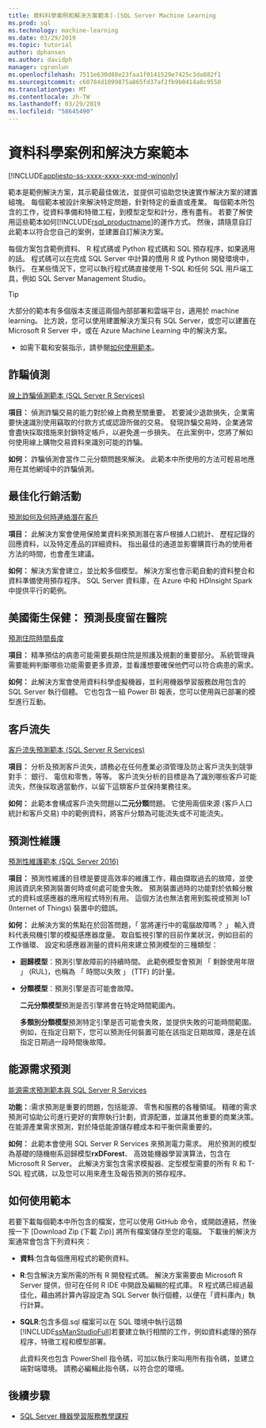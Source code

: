 ```yaml
---
title: 資料科學案例和解決方案範本]-[SQL Server Machine Learning
ms.prod: sql
ms.technology: machine-learning
ms.date: 03/29/2019
ms.topic: tutorial
author: dphansen
ms.author: davidph
manager: cgronlun
ms.openlocfilehash: 7511e630d88e23faa1f0141529e7425c3da882f1
ms.sourcegitcommit: c60784d1099875a865fd37af2fb9b0414a8c9550
ms.translationtype: MT
ms.contentlocale: zh-TW
ms.lasthandoff: 03/29/2019
ms.locfileid: "58645490"
---
```

# <a name="data-science-scenarios-and-solution-templates"></a>資料科學案例和解決方案範本
[!INCLUDE[appliesto-ss-xxxx-xxxx-xxx-md-winonly](../../includes/appliesto-ss-xxxx-xxxx-xxx-md-winonly.md)]

範本是範例解決方案，其示範最佳做法，並提供可協助您快速實作解決方案的建置組塊。 每個範本被設計來解決特定問題，針對特定的垂直或產業。 每個範本所包含的工作，從資料準備和特徵工程，到模型定型和計分，應有盡有。 若要了解使用這些範本如何[!INCLUDE[rsql_productname](../../includes/rsql-productname-md.md)]的運作方式。 然後，請隨意自訂此範本以符合您自己的案例，並建置自訂解決方案。 

每個方案包含範例資料、 R 程式碼或 Python 程式碼和 SQL 預存程序，如果適用的話。 程式碼可以在完成 SQL Server 中計算的慣用 R 或 Python 開發環境中，執行。 在某些情況下，您可以執行程式碼直接使用 T-SQL 和任何 SQL 用戶端工具，例如 SQL Server Management Studio。

> [!TIP]
> 
> 大部分的範本有多個版本支援這兩個內部部署和雲端平台，適用於 machine learning。 比方說，您可以使用建置解決方案只有 SQL Server，或您可以建置在 Microsoft R Server 中，或在 Azure Machine Learning 中的解決方案。

+ 如需下載和安裝指示，請參閱[如何使用範本](#bkmk_HowTo)。

## <a name="fraud-detection"></a>詐騙偵測

[線上詐騙偵測範本 (SQL Server R Services)](https://github.com/Microsoft/r-server-fraud-detection)

**項目：** 偵測詐騙交易的能力對於線上商務至關重要。 若要減少退款損失，企業需要快速識別使用竊取的付款方式或認證所做的交易。 發現詐騙交易時，企業通常會盡快採取措施來封鎖特定帳戶，以避免進一歩損失。 在此案例中，您將了解如何使用線上購物交易資料來識別可能的詐騙。

**如何：** 詐騙偵測會當作二元分類問題來解決。 此範本中所使用的方法可輕易地應用在其他網域中的詐騙偵測。


## <a name="campaign-optimization"></a>最佳化行銷活動

[預測如何及何時連絡潛在客戶](https://microsoft.github.io/r-server-campaign-optimization/)

**項目：** 此解決方案會使用保險業資料來預測潛在客戶根據人口統計、 歷程記錄的回應資料，以及特定產品的詳細資料。  指出最佳的通道並影響購買行為的使用者方法的時間，也會產生建議。

**如何：** 解決方案會建立，並比較多個模型。 解決方案也會示範自動的資料整合和資料準備使用預存程序。 SQL Server 資料庫，在 Azure 中和 HDInsight Spark 中提供平行的範例。 

## <a name="health-care-predict-length-of-stay-in-hospital"></a>美國衛生保健： 預測長度留在醫院 

[預測住院時間長度](https://gallery.cortanaintelligence.com/Solution/Predicting-Length-of-Stay-in-Hospitals-1)

**項目：** 精準預估的病患可能需要長期住院是照護及規劃的重要部分。 系統管理員需要能夠判斷哪些功能需要更多資源，並看護想要確保他們可以符合病患的需求。

**如何：** 此解決方案會使用資料科學虛擬機器，並利用機器學習服務啟用包含的 SQL Server 執行個體。 它也包含一組 Power BI 報表，您可以使用與已部署的模型進行互動。

## <a name="customer-churn"></a>客戶流失

[客戶流失預測範本 (SQL Server R Services)](https://github.com/Microsoft/SQL-Server-R-Services-Samples/blob/master/Churn/README.md)

**項目：** 分析及預測客戶流失，請務必在任何產業必須管理及防止客戶流失到競爭對手： 銀行、 電信和零售，等等。 客戶流失分析的目標是為了識別哪些客戶可能流失，然後採取適當動作，以留下這類客戶並保持業務往來。

**如何：** 此範本會構成客戶流失問題以**二元分類**問題。 它使用兩個來源 (客戶人口統計和客戶交易) 中的範例資料，將客戶分類為可能流失或不可能流失。
  
## <a name="predictive-maintenance"></a>預測性維護

[預測性維護範本 (SQL Server 2016)](https://github.com/Microsoft/SQL-Server-R-Services-Samples/blob/master/PredictiveMaintenance/README.md)

**項目：** 預測性維護的目標是要提高效率的維護工作，藉由擷取過去的故障，並使用該資訊來預測裝置何時或何處可能會失敗。 預測裝置過時的功能對於依賴分散式的資料或感應器的應用程式特別有用。 這個方法也無法套用到監視或預測 IoT (Internet of Things) 裝置中的錯誤。

**如何：** 此解決方案的焦點在於回答問題，「 當將運行中的電腦故障嗎？ 」 輸入資料代表飛機引擎的模擬感應器度量。 取自監視引擎的目前作業狀況，例如目前的工作循環、 設定和感應器測量的資料用來建立預測模型的三種類型：

-   **迴歸模型**：預測引擎故障前的持續時間。 此範例模型會預測 「 剩餘使用年限 」 (RUL)，也稱為 「 時間以失敗 」 (TTF) 的計量。
  
-   **分類模型**：預測引擎是否可能會故障。
  
    **二元分類模型**預測是否引擎將會在特定時間範圍內。

    **多類別分類模型**預測特定引擎是否可能會失敗，並提供失敗的可能時間範圍。 例如，在指定日期下，您可以預測任何裝置可能在該指定日期故障，還是在該指定日期過一段時間後故障。

## <a name="energy-demand-forecasting"></a>能源需求預測

[能源需求預測範本與 SQL Server R Services](https://gallery.cortanaintelligence.com/Tutorial/Energy-Demand-Forecast-Template-with-SQL-Server-R-Services-1)

**功能：**:需求預測是重要的問題，包括能源、 零售和服務的各種領域。 精確的需求預測可協助公司進行更好的實際執行計劃，資源配置，並讓其他重要的商業決策。 在能源產業需求預測，對於降低能源儲存體成本和平衡供需重要的。

**如何：** 此範本會使用 SQL Server R Services 來預測電力需求。 用於預測的模型為基礎的隨機樹系迴歸模型**rxDForest**、 高效能機器學習演算法，包含在 Microsoft R Server。 此解決方案包含需求模擬器、定型模型需要的所有 R 和 T-SQL 程式碼，以及您可以用來產生及報告預測的預存程序。 


## <a name="bkmk_HowTo"></a>如何使用範本

若要下載每個範本中所包含的檔案，您可以使用 GitHub 命令，或開啟連結，然後按一下 [Download Zip (下載 Zip)] 將所有檔案儲存至您的電腦。  下載後的解決方案通常會包含下列資料夾：
  
-   **資料**:包含每個應用程式的範例資料。
  
-   **R**:包含解決方案所需的所有 R 開發程式碼。 解決方案需要由 Microsoft R Server 提供，但可在任何 R IDE 中開啟及編輯的程式庫。 R 程式碼已經過最佳化，藉由將計算內容設定為 SQL Server 執行個體，以便在「資料庫內」執行計算。
  
-   **SQLR**:包含多個.sql 檔案可以在 SQL 環境中執行這類[!INCLUDE[ssManStudioFull](../../includes/ssmanstudiofull-md.md)]若要建立執行相關的工作，例如資料處理的預存程序，特徵工程和模型部署。
  
    此資料夾也包含 PowerShell 指令碼，可加以執行來叫用所有指令碼，並建立端對端環境。 請務必編輯此指令碼，以符合您的環境。

## <a name="next-steps"></a>後續步驟

+ [SQL Server 機器學習服務教學課程](machine-learning-services-tutorials.md)





